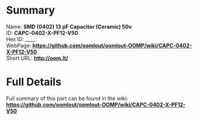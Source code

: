 
Summary
=================
  
Name: __SMD (0402) 13 pF Capacitor (Ceramic) 50v__    
ID: __CAPC-0402-X-PF12-V50__   
Hex ID: ____   
WebPage: __https://github.com/oomlout/oomlout-OOMP/wiki/CAPC-0402-X-PF12-V50__   
Short URL: __http://oom.lt/__   

Full Details
==========================
Full summary of this part can be found in the wiki:   
__https://github.com/oomlout/oomlout-OOMP/wiki/CAPC-0402-X-PF12-V50__    

